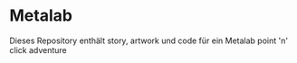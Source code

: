 # Metalab
Dieses Repository enthält story, artwork und code für ein Metalab point 'n' click adventure
